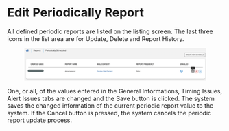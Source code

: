 # Edit Periodically Report

All defined periodic reports are listed on the listing screen. The last three icons in the list area are for Update, Delete and Report History.



<figure><img src="../../../.gitbook/assets/Ekran Resmi 2023-06-21 09.42.01.png" alt=""><figcaption></figcaption></figure>

One, or all, of the values entered in the General Informations, Timing Issues, Alert Issues tabs are changed and the Save button is clicked. The system saves the changed information of the current periodic report value to the system. If the Cancel button is pressed, the system cancels the periodic report update process.

